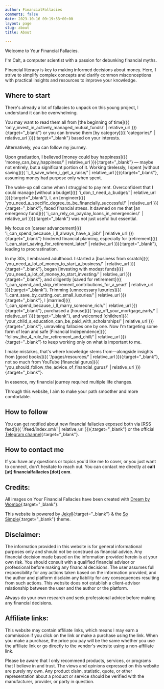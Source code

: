 ```yaml
---
author: FinancialFallacies
comments: false
date: 2023-10-16 09:19:53+00:00
layout: page
slug: about
title: About

---
```


Welcome to Your Financial Fallacies.

I'm Calt, a computer scientist with a passion for debunking financial myths. 

Financial literacy is key to making informed decisions about money. Here, I strive to simplify complex concepts and clarify common misconceptions with practical insights and resources to improve your knowledge. 

## Where to start

There's already a lot of fallacies to unpack on this young project, I understand it can be overwhelming.

You may want to read them all from [the beginning of time]({{ 'only_invest_in_actively_managed_mutual_funds/' | relative_url }}){:target="_blank"} or you can browse them [by category]({{ 'categories/' | relative_url }}){:target="_blank"} based on your interests.

Alternatively, you can follow my journey.

Upon graduation, I believed [money could buy happiness]({{ 'money_can_buy_happiness/' | relative_url }}){:target="_blank"} — maybe not entirely, but a significant portion of it. Working tirelessly, I spent [without saving]({{ 'i_ll_save_when_i_get_a_raise/' | relative_url }}){:target="_blank"}, assuming money had purpose only when spent.

The wake-up call came when I struggled to pay rent. Overconfident that I could manage [without a budget]({{ 'i_don_t_need_a_budget/' | relative_url }}){:target="_blank"}, I, an [engineer]({{ 'you_need_a_specific_degree_to_be_financially_successful/' | relative_url }}){:target="_blank"}, faced financial stress. It dawned on me that [an emergency fund]({{ 'i_can_rely_on_payday_loans_in_emergencies/' | relative_url }}){:target="_blank"} was not just useful but essential. 

My focus on [career advancement]({{ 'i_can_spend_because_i_ll_always_have_a_job/' | relative_url }}){:target="_blank"} hindered financial planning, especially for [retirement]({{ 'i_can_start_saving_for_retirement_later/' | relative_url }}){:target="_blank"}, leading to procrastination.

In my 30s, I embraced adulthood. I started a [business from scratch]({{ 'you_need_a_lot_of_money_to_start_a_business/' | relative_url }}){:target="_blank"}, began [investing with modest funds]({{ 'you_need_a_lot_of_money_to_start_investing/' | relative_url }}){:target="_blank"}, and diligently [saved for retirement]({{ 'i_can_spend_and_skip_retirement_contributions_for_a_year/' | relative_url }}){:target="_blank"}. Trimming [unnecessary luxuries]({{ 'i_cant_save_by_cutting_out_small_luxuries/' | relative_url }}){:target="_blank"}, I [married]({{ 'i_can_spend_because_i_ll_marry_someone_rich/' | relative_url }}){:target="_blank"}, purchased a [house]({{ 'pay_off_your_mortgage_early/' | relative_url }}){:target="_blank"}, and welcomed [children]({{ 'your_child_s_education_can_be_paid_with_scholarships/' | relative_url }}){:target="_blank"}, unraveling fallacies one by one. Now I'm targeting some form of lean and safe [Financial Independence]({{ 'follow_the_4_rule_for_retirement_and_chill/' | relative_url }}){:target="_blank"} to keep working only on what is important to me.

I make mistakes, that's where knowledge stems from—alongside insights from [good books]({{ '/pages/resources/' | relative_url }}){:target="_blank"}, not so much from YouTube [financial gurus]({{ 'you_should_follow_the_advice_of_financial_gurus/' | relative_url }}){:target="_blank"}.

In essence, my financial journey required multiple life changes.

Through this website, I aim to make your path smoother and more comfortable.


## How to follow

You can get notified about new financial fallacies exposed both via [RSS feed]({{ '/feed/index.xml/' | relative_url }}){:target="_blank"} or the official [Telegram channel](https://t.me/yourfinancialfallacies){:target="_blank"}.

## How to contact me

If you have any questions or topics you'd like me to cover, or you just want to connect, don't hesitate to reach out. You can contact me directly at **calt [at] financialfallacies [dot] com**.


## Credits:
All images on Your Financial Fallacies have been created with [Dream by Wombo](https://dream.ai/){:target="_blank"}.

This website is powered by [Jekyll](https://jekyllrb.com/){:target="_blank"} & the [So Simple](https://github.com/mmistakes/so-simple-theme){:target="_blank"} theme.


## Disclaimer:

The information provided in this website is for general informational purposes only and should not be construed as financial advice. Any financial decision made based on the information provided herein is at your own risk. You should consult with a qualified financial advisor or professional before making any financial decisions. The user assumes full responsibility for any actions taken based on the information provided, and the author and platform disclaim any liability for any consequences resulting from such actions. This website does not establish a client-advisor relationship between the user and the author or the platform.

Always do your own research and seek professional advice before making any financial decisions.

## Affiliate links:

This website may contain affiliate links, which means I may earn a commission if you click on the link or make a purchase using the link. When you make a purchase, the price you pay will be the same whether you use the affiliate link or go directly to the vendor's website using a non-affiliate link. 

Please be aware that I only recommend products, services, or programs that I believe in and trust. The views and opinions expressed on this website are purely my own. Any product claim, statistic, quote, or other representation about a product or service should be verified with the manufacturer, provider, or party in question.
